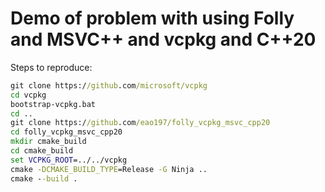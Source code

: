 # Demo of problem with using Folly and MSVC++ and vcpkg and C++20

Steps to reproduce:

```bat
git clone https://github.com/microsoft/vcpkg
cd vcpkg
bootstrap-vcpkg.bat
cd ..
git clone https://github.com/eao197/folly_vcpkg_msvc_cpp20
cd folly_vcpkg_msvc_cpp20
mkdir cmake_build
cd cmake_build
set VCPKG_ROOT=../../vcpkg
cmake -DCMAKE_BUILD_TYPE=Release -G Ninja ..
cmake --build .
```
